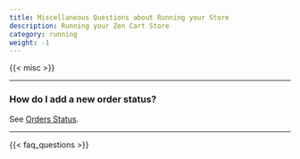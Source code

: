 ```yaml
---
title: Miscellaneous Questions about Running your Store
description: Running your Zen Cart Store
category: running 
weight: -1 
---
```


{{< misc >}} 

---
### How do I add a new order status? 

See [Orders Status](/user/admin_pages/localization/orders_status/). 

---
<!-- please keep this at the end --> 
{{< faq_questions >}}
